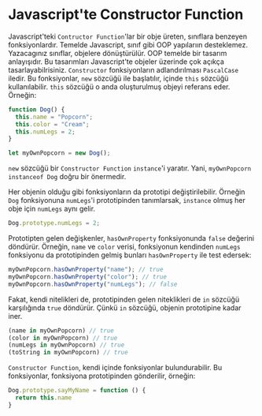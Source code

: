 # Javascript'te Constructor Function
Javascript'teki `Contructor Function`'lar bir obje üreten, sınıflara benzeyen fonksiyonlardır. Temelde Javascript, sınıf gibi OOP yapılarıın desteklemez. Yazacagınız sınıflar, objelere dönüştürülür. OOP temelde bir tasarım anlayışıdır. Bu tasarımları Javascript'te objeler üzerinde çok açıkça tasarlayabilrisiniz. `Constructor` fonksiyonların adlandırılması `PascalCase` iledir. Bu fonksiyonlar, `new` sözcüğü ile başlatılır, içinde `this` sözcüğü kullanılabilir. `this` sözcüğü o anda oluşturulmuş objeyi referans eder. Örneğin:

```js
function Dog() {
  this.name = "Popcorn";
  this.color = "Cream";
  this.numLegs = 2;
}

let myOwnPopcorn = new Dog();
```
`new` sözcüğü bir `Constructor Function` `instance`'i yaratır. Yani, `myOwnPopcorn instanceof Dog` doğru bir önermedir.

Her objenin olduğu gibi fonksiyonların da prototipi değiştirilebilir. Örneğin `Dog` fonksiyonuna `numLegs`'i prototipinden tanımlarsak, `instance` olmuş her obje için `numLegs` aynı gelir.
```js
Dog.prototype.numLegs = 2;
```

Prototipten gelen değişkenler, `hasOwnProperty` fonksiyonunda `false` değerini döndürür. Örneğin, `name` ve `color` verisi, fonksiyonun kendinden `numLegs` fonksiyonu da prototipinden gelmiş bunları `hasOwnProperty` ile test edersek:
```js
myOwnPopcorn.hasOwnProperty("name"); // true
myOwnPopcorn.hasOwnProperty("color"); // true
myOwnPopcorn.hasOwnProperty("numLegs"); // false
```

Fakat, kendi nitelikleri de, prototipinden gelen niteklikleri de `in` sözcüğü karşılığında `true` döndürür. Çünkü `in` sözcüğü, objenin prototipine kadar iner.
```js
(name in myOwnPopcorn) // true
(color in myOwnPopcorn) // true
(numLegs in myOwnPopcorn) // true
(toString in myOwnPopcorn) // true
```

`Constructor Function`, kendi içinde fonksiyonlar bulundurabilir. Bu fonksiyonlar, fonksiyona prototipinden gönderilir, örneğin:
```js
Dog.prototype.sayMyName = function () {
  return this.name
}
```
